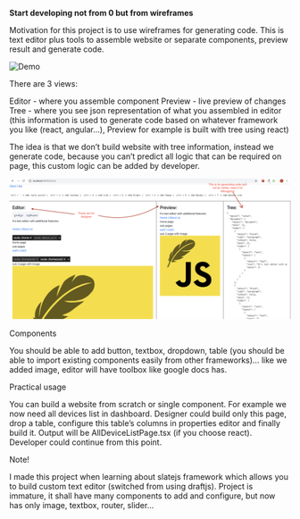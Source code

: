 **Start developing not from 0 but from wireframes**

Motivation for this project is to use wireframes for generating code. This is text editor plus tools to assemble website or separate components, preview result and generate code.

![Demo](./docs/demo.gif "Demo")

There are 3 views:

Editor - where you assemble component
Preview - live preview of changes
Tree - where you see json representation of what you assembled in editor (this information is used to generate code based on whatever framework you like (react, angular...), Preview for example is built with tree using react)

The idea is that we don’t build website with tree information, instead we generate code, because you can’t predict all logic that can be required on page, this custom logic can be added by developer.

![Interface](./docs/interface.png "Interface")

Components

You should be able to add button, textbox, dropdown, table (you should be able to import existing components easily from other frameworks)… like we added image, editor will have toolbox like google docs has.

Practical usage

You can build a website from scratch or single component. For example we now need all devices list in dashboard. Designer could build only this page, drop a table, configure this table’s columns in properties editor and finally build it. Output will be AllDeviceListPage.tsx (if you choose react). Developer could continue from this point.

Note!

I made this project when learning about slatejs framework which allows you to build custom text editor (switched from using draftjs). Project is immature, it shall have many components to add and configure, but now has only image, textbox, router, slider…
